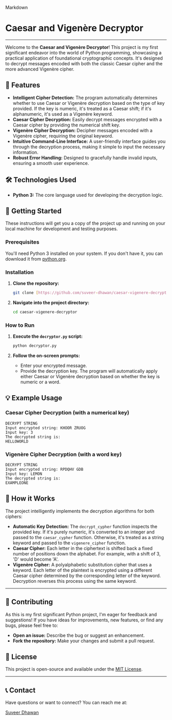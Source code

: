 Markdown

# Caesar and Vigenère Decryptor

---

Welcome to the **Caesar and Vigenère Decryptor**! This project is my first significant endeavor into the world of Python programming, showcasing a practical application of foundational cryptographic concepts. It's designed to decrypt messages encoded with both the classic Caesar cipher and the more advanced Vigenère cipher.

## 🌟 Features

* **Intelligent Cipher Detection:** The program automatically determines whether to use Caesar or Vigenère decryption based on the type of key provided. If the key is numeric, it's treated as a Caesar shift; if it's alphanumeric, it's used as a Vigenère keyword.
* **Caesar Cipher Decryption:** Easily decrypt messages encrypted with a Caesar cipher by providing the numerical shift key.
* **Vigenère Cipher Decryption:** Decipher messages encoded with a Vigenère cipher, requiring the original keyword.
* **Intuitive Command-Line Interface:** A user-friendly interface guides you through the decryption process, making it simple to input the necessary information.
* **Robust Error Handling:** Designed to gracefully handle invalid inputs, ensuring a smooth user experience.

## 🛠️ Technologies Used

* **Python 3:** The core language used for developing the decryption logic.

## 🚀 Getting Started

These instructions will get you a copy of the project up and running on your local machine for development and testing purposes.

### Prerequisites

You'll need Python 3 installed on your system. If you don't have it, you can download it from [python.org](https://www.python.org/downloads/).

### Installation

1.  **Clone the repository:**

    ```bash
    git clone [https://github.com/suveer-dhawan/caesar-vigenere-decryptor.git](https://github.com/suveer-dhawan/caesar-vigenere-decryptor.git)
    ```

2.  **Navigate into the project directory:**

    ```bash
    cd caesar-vigenere-decryptor
    ```

### How to Run

1.  **Execute the `decryptor.py` script:**

    ```bash
    python decryptor.py
    ```

2.  **Follow the on-screen prompts:**
    * Enter your encrypted message.
    * Provide the decryption key. The program will automatically apply either Caesar or Vigenère decryption based on whether the key is numeric or a word.

## 💡 Example Usage

### Caesar Cipher Decryption (with a numerical key)

```
DECRYPT STRING
Input encrypted string: KHOOR ZRUOG
Input key: 3
The decrypted string is:
HELLOWORLD
```

### Vigenère Cipher Decryption (with a word key)

```
DECRYPT STRING
Input encrypted string: RPDQHV GDB
Input key: LEMON
The decrypted string is:
EXAMPLEONE
```

## 🧠 How it Works

The project intelligently implements the decryption algorithms for both ciphers:

* **Automatic Key Detection:** The `decrypt_cypher` function inspects the provided key. If it's purely numeric, it's converted to an integer and passed to the `caesar_cypher` function. Otherwise, it's treated as a string keyword and passed to the `vigenere_cipher` function.
* **Caesar Cipher:** Each letter in the ciphertext is shifted back a fixed number of positions down the alphabet. For example, with a shift of 3, 'D' would become 'A'.
* **Vigenère Cipher:** A polyalphabetic substitution cipher that uses a keyword. Each letter of the plaintext is encrypted using a different Caesar cipher determined by the corresponding letter of the keyword. Decryption reverses this process using the same keyword.

---

## 🤝 Contributing

As this is my first significant Python project, I'm eager for feedback and suggestions! If you have ideas for improvements, new features, or find any bugs, please feel free to:

* **Open an issue:** Describe the bug or suggest an enhancement.
* **Fork the repository:** Make your changes and submit a pull request.

## 📄 License

This project is open-source and available under the [MIT License](https://opensource.org/licenses/MIT).

---

## 📞 Contact

Have questions or want to connect? You can reach me at:

[Suveer Dhawan](https://github.com/suveer-dhawan)
